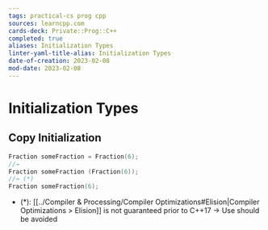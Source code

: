 ```yaml
---
tags: practical-cs prog cpp
sources: learncpp.com
cards-deck: Private::Prog::C++
completed: true
aliases: Initialization Types
linter-yaml-title-alias: Initialization Types
date-of-creation: 2023-02-08
mod-date: 2023-02-08
---
```


# Initialization Types

## Copy Initialization
```cpp
Fraction someFraction = Fraction(6);
//→ 
Fraction someFraction (Fraction(6));
//→ (*)
Fraction someFraction(6);
```
- (\*): [[../Compiler & Processing/Compiler Optimizations#Elision|Compiler Optimizations > Elision]] is not guaranteed prior to C++17
	→ Use should be avoided
